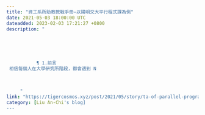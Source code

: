 ```yaml
---
title: "資工系所助教教戰手冊—以陽明交大平行程式課為例"
date: 2021-05-03 18:00:00 UTC
dateadded: 2023-02-03 17:21:27 +0800
description: "
    
      
      
        
        
           ¶ 1.前言 
 相信每個人在大學研究所階段，都會遇到 N
        
      
    
     "
link: "https://tigercosmos.xyz/post/2021/05/story/ta-of-parallel-programming-course/"
category: [Liu An-Chi's blog]
---
```

